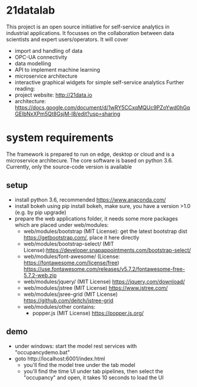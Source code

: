 # 21datalab
This project is an open source initiative for self-service analytics in industrial applications. It focusses on the collaboration between data scientists and expert users/operators. It will cover
* import and handling of data
* OPC-UA connectivity
* data modelling 
* API to implement machine learning
* microservice architecture
* interactive graphical widgets for simple self-service analytics
Further reading:
* project website: http://21data.io
* architecture: https://docs.google.com/document/d/1wRY5CCxqMQUc9PZoYwd0hGqGEIbNxXPm5Qt8GsjM-l8/edit?usp=sharing

# system requirements
The framework is prepared to run on edge, desktop or cloud and is a microservice architecure. The core software is based on python 3.6. Currently, only the source-code version is available
## setup
* install python 3.6, recommended https://www.anaconda.com/
* install bokeh using pip install bokeh, make sure, you have a version >1.0 (e.g. by pip upgrade)
* prepare the web applications folder, it needs some more packages which are placed under web/modules:
  * web/modules/bootstrap (MIT License): get the latest bootstrap dist https://getbootstrap.com/, place it here directly 
  * web/modules/bootstrap-select/ (MIT License):https://developer.snapappointments.com/bootstrap-select/
  * web/modules/font-awesome/ (License: https://fontawesome.com/license/free) https://use.fontawesome.com/releases/v5.7.2/fontawesome-free-5.7.2-web.zip
  * web/modules/jquery/ (MIT License) https://jquery.com/download/
  * web/modules/jstree (MIT License) https://www.jstree.com/
  * web/modules/jsree-grid (MIT License) https://github.com/deitch/jstree-grid
  * web/modules/other contains:
    * popper.js (MIT License) https://popper.js.org/

## demo
* under windows: start the model rest services with "occupancydemo.bat" 
* goto http://localhost:6001/index.html
  * you'll find the model tree under the tab model  
  * you'll find the time UI under tab pipelines, then select the "occupancy" and open, it takes 10 seconds to load the UI


